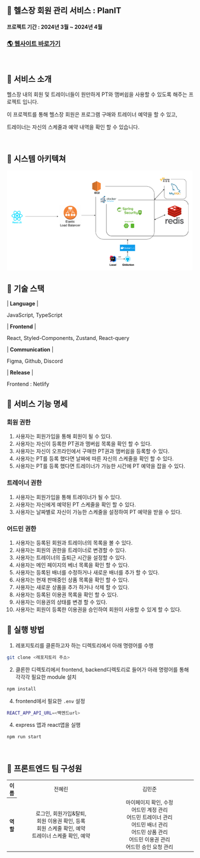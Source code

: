 ## 📌 헬스장 회원 관리 서비스 :  PlanIT

#### 프로젝트 기간 : 2024년 3월 ~ 2024년 4월

### [🌎 웹사이트 바로가기](https://plan-it-jkkkp.netlify.app/)

<br />

## 📌 서비스 소개

헬스장 내의 회원 및 트레이너들이 원만하게 PT와  맴버쉽을 사용할 수 있도록 해주는 프로젝트 입니다.

이 프로젝트를 통해 헬스장 회원은 프로그램 구매와 트레이너 예약을 할 수 있고,

트레이너는 자신의 스케줄과 예약 내역을 확인 할 수 있습니다.

<br>

## 📌 시스템 아키텍쳐

<img width="500" src="/src/assets/아키텍처.png" />

## 📌 기술 스택

| **Language** |

JavaScript, TypeScript

| **Frontend** |

React, Styled-Components, Zustand, React-query

| **Communication** |

Figma, Github, Discord

| **Release** |

Frontend : Netlify
<br/>


## 📌 서비스 기능 명세

### 회원 권한
1. 사용자는 회원가입을 통해 회원이 될 수 있다.
2. 사용자는 자신이 등록한 PT권과 맴버쉽 목록을 확인 할 수 있다.
3. 사용자는 자신이 오프라인에서 구매한 PT권과 맴버쉽을 등록할 수 있다.
4. 사용자는 PT를 등록 했다면 날짜에 따른 자신의 스케줄을 확인 할 수 있다.
5. 사용자는 PT를 등록 했다면 트레이너가 가능한 시간에 PT 예약을 잡을 수 있다.

### 트레이너 권한
1. 사용자는 회원가입을 통해 트레이너가 될 수 있다.
2. 사용자는 자신에게 예약된 PT 스케줄을 확인 할 수 있다.
3. 사용자는 날짜별로 자신이 가능한 스케줄을 설정하여 PT 예약을 받을 수 있다.

### 어드민 권한
1. 사용자는 등록된 회원과 트레이너의 목록을 볼 수 있다.
2. 사용자는 회원의 권한을 트레이너로 변경할 수 있다.
3. 사용자는 트레이너의 출퇴근 시간을 설정할 수 있다.
4. 사용자는 메인 페이지의 베너 목록을 확인 할 수 있다.
5. 사용자는 등록된 배너를 수정하거나 새로운 배너를 추가 할 수 있다.
6. 사용자는 현재 판매중인 상품 목록을 확인 할 수 있다.
7. 사용자는 새로운 상품을 추가 하거나 삭제 할 수 있다.
8. 사용자는 등록된 이용권 목록을 확인 할 수 있다.
9. 사용자는 이용권의 상태를 변경 할 수 있다.
10. 사용자는 회원이 등록한 이용권을 승인하여 회원이 사용할 수 있게 할 수 있다.

## 📌 실행 방법

1. 레포지토리를 클론하고자 하는 디렉토리에서 아래 명령어를 수행

```bash
git clone <레포지토리 주소>
```

2. 클론한 디렉토리에서 frontend, backend디렉토리로 들어가 아래 명령어를 통해 각각각 필요한 module 설치

```bash
npm install
```

<!-- 3. backend에서 필요한 `.env` 설정

```bash
PORT=<포트번호>
MONGODB_URI=<몽고db url>
ACCESS_SECRET_KEY=<key>
REFRESH_SECRET_KEY=<key>
S3_ACCESS_KEY=<key>
S3_SECRET_ACCESS_KEY=<key>
S3_REGION=<key>
S3_BUCKET_NAME=<key>
``` -->

4. frontend에서 필요한 `.env` 설정

```bash
REACT_APP_API_URL=<백엔드url>
```

4. express 앱과 react앱을 실행

```bash
npm run start
```

<br>

## 📌 프론트엔드 팀 구성원

<table width="500">
    <thead>
    </thead>
    <tbody>
    <tr>
        <th>이름</th>
        <td width="200" align="center">전혜린</td>
        <td width="200" align="center">김민준</td>
    </tr>
    <tr>
        <th>역할</th>
        <td width="250" align="center">
            로그인, 회원가입&탈퇴, <br>회원 이용권 확인, 등록 
            <br>회원 스케줄 확인, 예약
            <br>트레이너 스케줄 확인, 예약
        </td>
        <td width="250" align="center">
            마이페이지 확인, 수정
            <br> 어드민 계정 관리
            <br> 어드민 트레이너 관리
            <br> 어드민 배너 관리
            <br> 어드민 상품 관리
            <br> 어드민 이용권 관리
            <br> 어드민 승인 요청 관리
        </td>
    </tr>
    <tr>
    </tbody>
</table>

<br>
